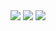 <image src=".github/images/cover.png">
<image src=".github/images/feat_01.png">
<image src=".github/images/feat_02.png">